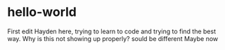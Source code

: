 # hello-world
First edit
Hayden here, trying to learn to code and trying to find the best way.
Why is this not showing up properly? sould be different
Maybe now